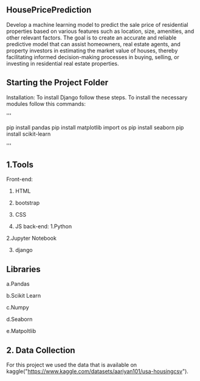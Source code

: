 ## HousePricePrediction
Develop a machine learning model to predict the sale price of residential properties based on various features such as location, size, amenities, and other relevant factors. The goal is to create an accurate and reliable predictive model that can assist homeowners, real estate agents, and property investors in estimating the market value of houses, thereby facilitating informed decision-making processes in buying, selling, or investing in residential real estate properties.
## Starting the Project Folder
Installation: To install Django follow these steps. To install the necessary modules follow this commands:

'''

pip install pandas
pip install matplotlib
import os
pip install seaborn
pip install scikit-learn

'''
## 1.Tools
Front-end:
1. HTML

2. bootstrap

3. CSS

4. JS
back-end:
1.Python

2.Jupyter Notebook

3. django

## Libraries

a.Pandas

b.Scikit Learn

c.Numpy

d.Seaborn

e.Matpoltlib

## 2. Data Collection
For this project we used the data that is available on kaggle("https://www.kaggle.com/datasets/aariyan101/usa-housingcsv").
